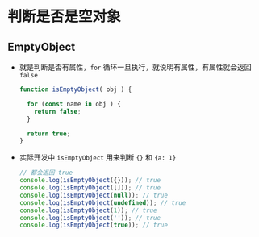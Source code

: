 # 判断是否是空对象

## EmptyObject

  - 就是判断是否有属性，`for` 循环一旦执行，就说明有属性，有属性就会返回 `false`

    ```js
    function isEmptyObject( obj ) {

      for (const name in obj ) {
        return false;
      }

      return true;
    }
    ```

  - 实际开发中 `isEmptyObject` 用来判断 `{}` 和 `{a: 1}`

    ```js
    // 都会返回 true
    console.log(isEmptyObject({})); // true
    console.log(isEmptyObject([])); // true
    console.log(isEmptyObject(null)); // true
    console.log(isEmptyObject(undefined)); // true
    console.log(isEmptyObject(1)); // true
    console.log(isEmptyObject('')); // true
    console.log(isEmptyObject(true)); // true
    ```
